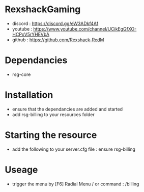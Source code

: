 # RexshackGaming
- discord : https://discord.gg/eW3ADkf4Af
- youtube : https://www.youtube.com/channel/UCikEgGfXO-HCPxV5rYHEVbA
- github : https://github.com/Rexshack-RedM

# Dependancies
- rsg-core

# Installation
- ensure that the dependancies are added and started
- add rsg-billing to your resources folder

# Starting the resource
- add the following to your server.cfg file : ensure rsg-billing

# Useage
- trigger the menu by [F6] Radial Menu / or command : /billing
